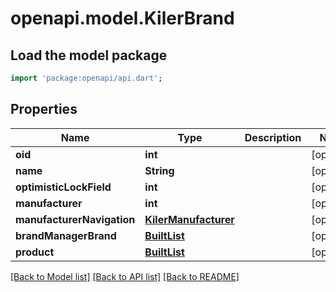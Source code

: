 # openapi.model.KilerBrand

## Load the model package
```dart
import 'package:openapi/api.dart';
```

## Properties
Name | Type | Description | Notes
------------ | ------------- | ------------- | -------------
**oid** | **int** |  | [optional] 
**name** | **String** |  | [optional] 
**optimisticLockField** | **int** |  | [optional] 
**manufacturer** | **int** |  | [optional] 
**manufacturerNavigation** | [**KilerManufacturer**](KilerManufacturer.md) |  | [optional] 
**brandManagerBrand** | [**BuiltList<KilerBrandManagerBrand>**](KilerBrandManagerBrand.md) |  | [optional] 
**product** | [**BuiltList<KilerProduct>**](KilerProduct.md) |  | [optional] 

[[Back to Model list]](../README.md#documentation-for-models) [[Back to API list]](../README.md#documentation-for-api-endpoints) [[Back to README]](../README.md)



